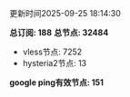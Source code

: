更新时间2025-09-25 18:14:30

**总订阅: 188**
**总节点: 32484**
- vless节点: 7252
- hysteria2节点: 13

**google ping有效节点: 151**
